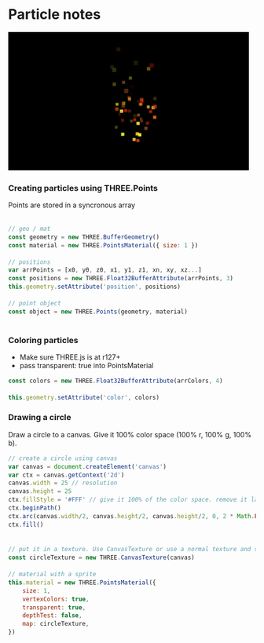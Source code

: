 # Particle notes

<img src="./images/example-particles.gif" />



### Creating particles using THREE.Points
Points are stored in a syncronous array
```js

// geo / mat
const geometry = new THREE.BufferGeometry()
const material = new THREE.PointsMaterial({ size: 1 })

// positions
var arrPoints = [x0, y0, z0, x1, y1, z1, xn, xy, xz...]
const positions = new THREE.Float32BufferAttribute(arrPoints, 3)
this.geometry.setAttribute('position', positions)

// point object
const object = new THREE.Points(geometry, material)
   
```



### Coloring particles
- Make sure THREE.js is at r127+
- pass transparent: true into PointsMaterial

```js
const colors = new THREE.Float32BufferAttribute(arrColors, 4)

this.geometry.setAttribute('color', colors)
```




### Drawing a circle
Draw a circle to a canvas. Give it 100% color space (100% r, 100% g, 100% b).



```js
// create a circle using canvas
var canvas = document.createElement('canvas')
var ctx = canvas.getContext('2d')
canvas.width = 25 // resolution
canvas.height = 25
ctx.fillStyle = '#FFF' // give it 100% of the color space. remove it later
ctx.beginPath()
ctx.arc(canvas.width/2, canvas.height/2, canvas.height/2, 0, 2 * Math.PI)
ctx.fill()


// put it in a texture. Use CanvasTexture or use a normal texture and set needsUpdate=true
const circleTexture = new THREE.CanvasTexture(canvas)

// material with a sprite
this.material = new THREE.PointsMaterial({
    size: 1,
    vertexColors: true,
    transparent: true,
    depthTest: false,
    map: circleTexture,
})
```


